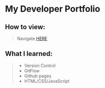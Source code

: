 # My Developer Portfolio

## How to view:
> Navigate [HERE](http://jseawell.github.io/)

## What I learned:
> - Version Control  
> - GitFlow  
> - Github pages
> - HTML/CSS/JavaScript
